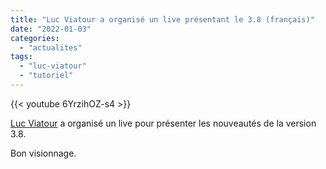 ```yaml
---
title: "Luc Viatour a organisé un live présentant le 3.8 (français)"
date: "2022-01-03"
categories: 
  - "actualites"
tags: 
  - "luc-viatour"
  - "tutoriel"
---
```


{{< youtube 6YrzihOZ-s4 >}}

[Luc Viatour](https://www.youtube.com/c/LucViatour-photographe) a organisé un live pour présenter les nouveautés de la version 3.8.

Bon visionnage.
